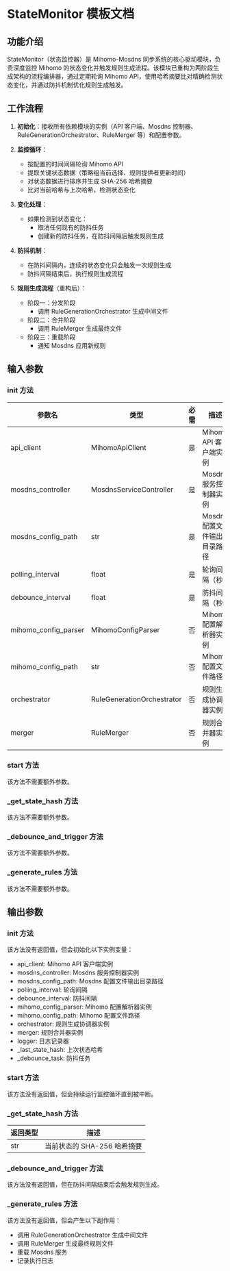 # StateMonitor 模板文档

## 功能介绍

StateMonitor（状态监控器）是 Mihomo-Mosdns 同步系统的核心驱动模块，负责深度监控 Mihomo 的状态变化并触发规则生成流程。该模块已重构为两阶段生成架构的流程编排器，通过定期轮询 Mihomo API，使用哈希摘要比对精确检测状态变化，并通过防抖机制优化规则生成触发。

## 工作流程

1. **初始化**：接收所有依赖模块的实例（API 客户端、Mosdns 控制器、RuleGenerationOrchestrator、RuleMerger 等）和配置参数。

2. **监控循环**：
   - 按配置的时间间隔轮询 Mihomo API
   - 提取关键状态数据（策略组当前选择、规则提供者更新时间）
   - 对状态数据进行排序并生成 SHA-256 哈希摘要
   - 比对当前哈希与上次哈希，检测状态变化

3. **变化处理**：
   - 如果检测到状态变化：
     - 取消任何现有的防抖任务
     - 创建新的防抖任务，在防抖间隔后触发规则生成

4. **防抖机制**：
   - 在防抖间隔内，连续的状态变化只会触发一次规则生成
   - 防抖间隔结束后，执行规则生成流程

5. **规则生成流程**（重构后）：
   - 阶段一：分发阶段
     - 调用 RuleGenerationOrchestrator 生成中间文件
   - 阶段二：合并阶段
     - 调用 RuleMerger 生成最终文件
   - 阶段三：重载阶段
     - 通知 Mosdns 应用新规则

## 输入参数

### __init__ 方法

| 参数名 | 类型 | 必需 | 描述 |
|--------|------|------|------|
| api_client | MihomoApiClient | 是 | Mihomo API 客户端实例 |
| mosdns_controller | MosdnsServiceController | 是 | Mosdns 服务控制器实例 |
| mosdns_config_path | str | 是 | Mosdns 配置文件输出目录路径 |
| polling_interval | float | 是 | 轮询间隔（秒） |
| debounce_interval | float | 是 | 防抖间隔（秒） |
| mihomo_config_parser | MihomoConfigParser | 否 | Mihomo 配置解析器实例 |
| mihomo_config_path | str | 否 | Mihomo 配置文件路径 |
| orchestrator | RuleGenerationOrchestrator | 否 | 规则生成协调器实例 |
| merger | RuleMerger | 否 | 规则合并器实例 |

### start 方法

该方法不需要额外参数。

### _get_state_hash 方法

该方法不需要额外参数。

### _debounce_and_trigger 方法

该方法不需要额外参数。

### _generate_rules 方法

该方法不需要额外参数。

## 输出参数

### __init__ 方法

该方法没有返回值，但会初始化以下实例变量：
- api_client: Mihomo API 客户端实例
- mosdns_controller: Mosdns 服务控制器实例
- mosdns_config_path: Mosdns 配置文件输出目录路径
- polling_interval: 轮询间隔
- debounce_interval: 防抖间隔
- mihomo_config_parser: Mihomo 配置解析器实例
- mihomo_config_path: Mihomo 配置文件路径
- orchestrator: 规则生成协调器实例
- merger: 规则合并器实例
- logger: 日志记录器
- _last_state_hash: 上次状态哈希
- _debounce_task: 防抖任务

### start 方法

该方法没有返回值，但会持续运行监控循环直到被中断。

### _get_state_hash 方法

| 返回类型 | 描述 |
|----------|------|
| str | 当前状态的 SHA-256 哈希摘要 |

### _debounce_and_trigger 方法

该方法没有返回值，但在防抖间隔结束后会触发规则生成。

### _generate_rules 方法

该方法没有返回值，但会产生以下副作用：
- 调用 RuleGenerationOrchestrator 生成中间文件
- 调用 RuleMerger 生成最终规则文件
- 重载 Mosdns 服务
- 记录执行日志